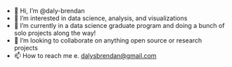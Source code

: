 - 👋 Hi, I’m @daly-brendan
- 👀 I’m interested in data science, analysis, and visualizations
- 🌱 I’m currently in a data science graduate program and doing a bunch of solo projects along the way!
- 💞️ I’m looking to collaborate on anything open source or research projects
- 📫 How to reach me e. dalysbrendan@gmail.com

<!---
daly-brendan/daly-brendan is a ✨ special ✨ repository because its `README.md` (this file) appears on your GitHub profile.
You can click the Preview link to take a look at your changes.
--->
